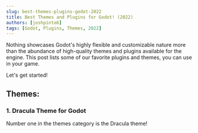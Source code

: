 ```yaml
---
slug: best-themes-plugins-godot-2022
title: Best Themes and Plugins for Godot! (2022)
authors: [joshpinto6]
tags: [Godot, Plugins, Themes, 2022]
---
```


Nothing showcases Godot's highly flexible and customizable nature more than the abundance of high-quality themes and plugins available for the engine. This post lists some of our favorite plugins and themes, you can use in your game.

Let's get started!

## Themes:

### 1. Dracula Theme for Godot
Number one in the themes category is the Dracula theme!
